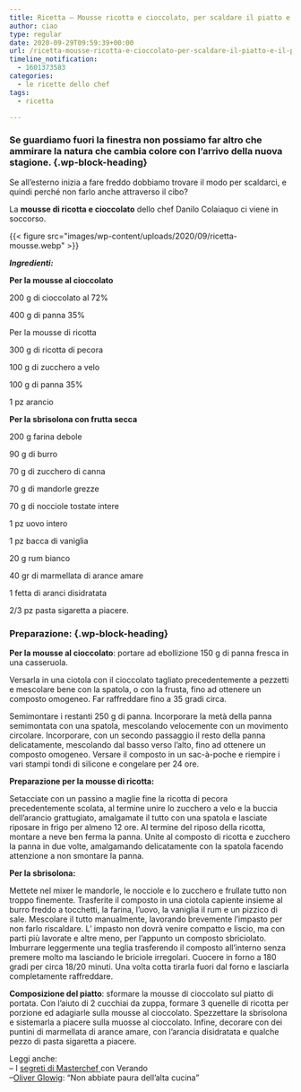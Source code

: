 ```yaml
---
title: Ricetta – Mousse ricotta e cioccolato, per scaldare il piatto e il palato
author: ciao
type: regular
date: 2020-09-29T09:59:39+00:00
url: /ricetta-mousse-ricotta-e-cioccolato-per-scaldare-il-piatto-e-il-palato/
timeline_notification:
  - 1601373583
categories:
  - le ricette dello chef
tags:
  - ricetta

---
```

### Se guardiamo fuori la finestra non possiamo far altro che ammirare la natura che cambia colore con l&#8217;arrivo della nuova stagione. {.wp-block-heading}

Se all&#8217;esterno inizia a fare freddo dobbiamo trovare il modo per scaldarci, e quindi perché non farlo anche attraverso il cibo? 

La **mousse di ricotta e cioccolato** dello chef Danilo Colaiaquo ci viene in soccorso.


{{< figure src="images/wp-content/uploads/2020/09/ricetta-mousse.webp" >}}


**_Ingredienti:_**

**Per la mousse al cioccolato**

200 g di cioccolato al 72%

400 g di panna 35%

Per la mousse di ricotta

300 g di ricotta di pecora

100 g di zucchero a velo

100 g di panna 35%

1 pz arancio

**Per la sbrisolona con frutta secca**

200 g farina debole

90 g di burro

70 g di zucchero di canna

70 g di mandorle grezze

70 g di nocciole tostate intere

1 pz uovo intero

1 pz bacca di vaniglia

20 g rum bianco

40 gr di marmellata di arance amare

1 fetta di aranci disidratata

2/3 pz pasta sigaretta a piacere.

### Preparazione: {.wp-block-heading}

**Per la mousse al cioccolato**: portare&nbsp;ad ebollizione 150 g di panna fresca in una casseruola.

Versarla in una ciotola con il cioccolato tagliato precedentemente a pezzetti e mescolare bene con la spatola, o con la frusta, fino ad ottenere un composto omogeneo. Far&nbsp;raffreddare fino a 35 gradi circa.

Semimontare i restanti 250 g di panna. Incorporare&nbsp;la metà della panna semimontata con una spatola, mescolando velocemente con un movimento circolare. Incorporare, con un secondo passaggio il resto della panna delicatamente, mescolando dal basso verso l&#8217;alto, fino ad ottenere un composto omogeneo.&nbsp;Versare il composto in un sac-à-poche e riempire i vari stampi tondi di silicone e congelare per 24 ore.

**Preparazione per la mousse di ricotta:**

Setacciate con un passino a maglie fine la ricotta di pecora precedentemente scolata, al termine unire lo zucchero a velo e la buccia dell&#8217;arancio grattugiato, amalgamate il tutto con una spatola e lasciate riposare in frigo per almeno 12 ore.&nbsp;Al termine del riposo della ricotta, montare a&nbsp;neve ben ferma la panna. Unite al composto di ricotta e zucchero la panna in due volte, amalgamando delicatamente con la spatola facendo attenzione a non smontare la panna.

**Per la sbrisolona:&nbsp;&nbsp;**

Mettete nel mixer le mandorle, le nocciole e lo zucchero e frullate tutto non troppo finemente. Trasferite il composto in una ciotola capiente insieme al burro freddo a tocchetti, la farina, l&#8217;uovo, la vaniglia il rum e un pizzico di sale. Mescolare il tutto manualmente, lavorando brevemente l’impasto per non farlo riscaldare. L&#8217; impasto non dovrà venire compatto e liscio, ma con parti più lavorate e altre meno, per l&#8217;appunto un composto sbriciolato. Imburrare leggermente una teglia trasferendo il composto all’interno senza premere molto ma lasciando le briciole irregolari. Cuocere in forno a 180 gradi per circa 18/20 minuti. Una volta cotta tirarla fuori dal forno e lasciarla completamente raffreddare.

**Composizione del piatto**: sformare la mousse di cioccolato sul piatto di portata. Con l&#8217;aiuto di 2 cucchiai da zuppa, formare 3 quenelle di ricotta per porzione ed adagiarle sulla mousse al cioccolato. Spezzettare la sbrisolona e sistemarla a piacere sulla muosse&nbsp;al cioccolato. Infine, decorare con dei puntini di marmellata di arance amare, con l&#8217;arancia disidratata e qualche pezzo di pasta sigaretta a piacere.

Leggi anche:  
&#8211; I <a rel="noreferrer noopener" href="https://aleepepe.com/2020/09/07/segreti-masterchef-verando/" target="_blank">segreti di Masterchef </a>con Verando  
&#8211;<a href="https://aleepepe.com/2020/08/10/intervista-oliver-glowig-barrique/" target="_blank" rel="noreferrer noopener">Oliver Glowig</a>: &#8220;Non abbiate paura dell&#8217;alta cucina&#8221;